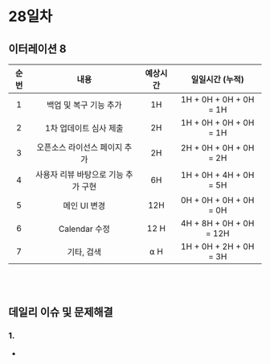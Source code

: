 # 28일차
## 이터레이션 8
|순번|내용|예상시간|일일시간 (누적)
|:---:|:-----:|:-------:|:-------:
|1|백업 및 복구 기능 추가| 1H | 1H + 0H + 0H + 0H = 1H
|2|1차 업데이트 심사 제출| 2H | 1H + 0H + 0H + 0H = 1H
|3|오픈소스 라이선스 페이지 추가| 2H | 2H + 0H + 0H + 0H = 2H
|4|사용자 리뷰 바탕으로 기능 추가 구현| 6H | 1H + 0H + 4H + 0H = 5H
|5|메인 UI 변경| 12H | 0H + 0H + 0H + 0H = 0H
|6|Calendar 수정| 12 H | 4H + 8H + 0H + 0H = 12H
|7|기타, 검색| ⍺ H | 1H + 0H + 2H + 0H = 3H


</br></br>
## 데일리 이슈 및 문제해결
### 1. 
  - 
